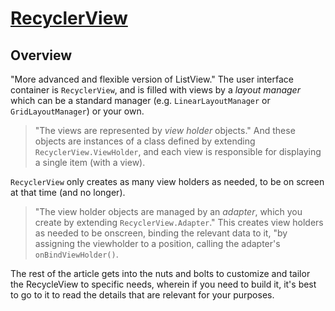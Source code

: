 # [RecyclerView](https://developer.android.com/guide/topics/ui/layout/recyclerview#java)

## Overview

"More advanced and flexible version of ListView." The user interface container is ```RecyclerView```, and is filled with views by a _layout manager_ which can be a standard manager (e.g. ```LinearLayoutManager``` or ```GridLayoutManager```) or your own.

> "The views are represented by _view holder_ objects." And these objects are instances of a class defined by extending ```RecyclerView.ViewHolder```, and each view is responsible for displaying a single item (with a view).

```RecyclerView``` only creates as many view holders as needed, to be on screen at that time (and no longer).

> "The view holder objects are managed by an _adapter_, which you create by extending ```RecyclerView.Adapter```." This creates view holders as needed to be onscreen, binding the relevant data to it, "by assigning the viewholder to a position, calling the adapter's ```onBindViewHolder()```.

The rest of the article gets into the nuts and bolts to customize and tailor the RecycleView to specific needs, wherein if you need to build it, it's best to go to it to read the details that are relevant for your purposes.
